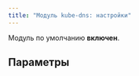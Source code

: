 ```yaml
---
title: "Модуль kube-dns: настройки"
---
```


Модуль по умолчанию **включен**.

## Параметры

<!-- SCHEMA -->
